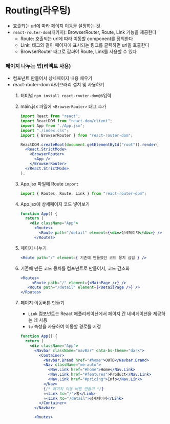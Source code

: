 # **Routing(라우팅)**
- 호출되는 url에 따라 페이지 이동을 설정하는 것
- `react-router-dom`(패키지): BrowserRouter, Route, Link 기능을 제공한다
    - Route: 호출되는 url에 따라 이동할 component를 정의한다
    - Link: <a> 태그와 같이 페이지에 표시되는 링크를 클릭하면 url을 호출한다
    - BrowserRouter 태그로 감싸야 Route, Link를 사용할 수 있다

### 페이지 나누는 법(리액트 사용)

- 컴포넌트 만들어서 상세페이지 내용 채우기
- react-router-dom 라이브러리 설치 및 사용하기
    1. 터미널 `npm install react-router-dom@6`입력
    2. main.jsx 파일에 `<BrowserRouter>` 태그 추가
        
        ```jsx
        import React from "react";
        import ReactDOM from "react-dom/client";
        import App from "./App.jsx";
        import "./index.css";
        import { BrowserRouter } from "react-router-dom";
        
        ReactDOM.createRoot(document.getElementById("root")).render(
          <React.StrictMode>
            <BrowserRouter>
              <App />
            </BrowserRouter>
          </React.StrictMode>
        );
        ```
        
    3. App.jsx 파일에 Route `import`
        
        ```jsx
        import { Routes, Route, Link } from "react-router-dom";
        ```
        
    4. App.jsx에 상세페이지 코드 넣어보기
        
        ```jsx
        function App() {
          return (
            <div className="App">
              <Routes>
                <Route path="/detail" element={<div>상세페이지</div>} />
              </Routes>
        
        ```
        
    5. 페이지 나누기
        
        ```jsx
        <Route path="/" element={ 기존에 만들었던 코드 뭉치 삽입 } /> 
        ```
        
    6. 기존에 만든 코드 뭉치를 컴포넌트로 만들어서, 코드 간소화
        
        ```jsx
        <Routes>
        	 <Route path="/" element={<MainPage />} />
           <Route path="/detail" element={<DetailPage />} />
        </Routes>
        ```
        
    7. 페이지 이동버튼 만들기
        - `Link` 컴포넌트는 React 애플리케이션에서 페이지 간 네비게이션을 제공하는 데 사용
        - `to` 속성을 사용하여 이동할 경로를 지정
        
        ```jsx
        function App() {
          return (
            <div className="App">
              <Navbar className="navBar" data-bs-theme="dark">
                <Container>
                  <Navbar.Brand href="#home">OOTD</Navbar.Brand>
                  <Nav className="me-auto">
                    <Nav.Link href="#home">Home</Nav.Link>
                    <Nav.Link href="#features">Product</Nav.Link>
                    <Nav.Link href="#pricing">Info</Nav.Link>
                  </Nav>
                  {/* 페이지 이동 버튼 만들기 */}
                  ⭐️<Link to="/">홈</Link>
                  ⭐️<Link to="/detail">상세페이지</Link>
                </Container>
              </Navbar>
        
              <Routes> 
        ```
